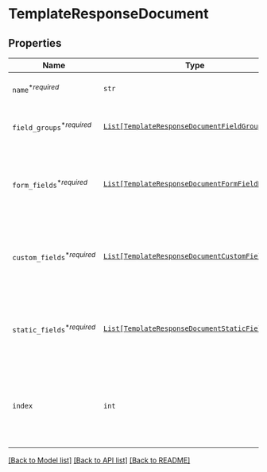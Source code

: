 # TemplateResponseDocument



## Properties
Name | Type | Description | Notes
------------ | ------------- | ------------- | -------------
| `name`<sup>*_required_</sup> | ```str``` |  Name of the associated file.  |  |
| `field_groups`<sup>*_required_</sup> | [```List[TemplateResponseDocumentFieldGroup]```](TemplateResponseDocumentFieldGroup.md) |  An array of Form Field Group objects.  |  |
| `form_fields`<sup>*_required_</sup> | [```List[TemplateResponseDocumentFormFieldBase]```](TemplateResponseDocumentFormFieldBase.md) |  An array of Form Field objects containing the name and type of each named field.  |  |
| `custom_fields`<sup>*_required_</sup> | [```List[TemplateResponseDocumentCustomFieldBase]```](TemplateResponseDocumentCustomFieldBase.md) |  An array of Form Field objects containing the name and type of each named field.  |  |
| `static_fields`<sup>*_required_</sup> | [```List[TemplateResponseDocumentStaticFieldBase]```](TemplateResponseDocumentStaticFieldBase.md) |  An array describing static overlay fields. **NOTE:** Only available for certain subscriptions.  |  |
| `index` | ```int``` |  Document ordering, the lowest index is displayed first and the highest last (0-based indexing).  |  |

[[Back to Model list]](../README.md#documentation-for-models) [[Back to API list]](../README.md#documentation-for-api-endpoints) [[Back to README]](../README.md)

